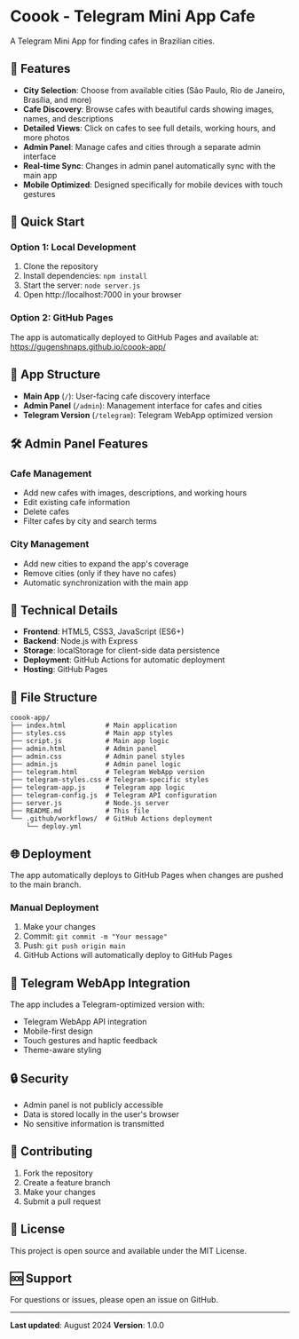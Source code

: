 # Coook - Telegram Mini App Cafe

A Telegram Mini App for finding cafes in Brazilian cities.

## 🌟 Features

- **City Selection**: Choose from available cities (São Paulo, Rio de Janeiro, Brasília, and more)
- **Cafe Discovery**: Browse cafes with beautiful cards showing images, names, and descriptions
- **Detailed Views**: Click on cafes to see full details, working hours, and more photos
- **Admin Panel**: Manage cafes and cities through a separate admin interface
- **Real-time Sync**: Changes in admin panel automatically sync with the main app
- **Mobile Optimized**: Designed specifically for mobile devices with touch gestures

## 🚀 Quick Start

### Option 1: Local Development
1. Clone the repository
2. Install dependencies: `npm install`
3. Start the server: `node server.js`
4. Open http://localhost:7000 in your browser

### Option 2: GitHub Pages
The app is automatically deployed to GitHub Pages and available at:
https://gugenshnaps.github.io/coook-app/

## 📱 App Structure

- **Main App** (`/`): User-facing cafe discovery interface
- **Admin Panel** (`/admin`): Management interface for cafes and cities
- **Telegram Version** (`/telegram`): Telegram WebApp optimized version

## 🛠️ Admin Panel Features

### Cafe Management
- Add new cafes with images, descriptions, and working hours
- Edit existing cafe information
- Delete cafes
- Filter cafes by city and search terms

### City Management
- Add new cities to expand the app's coverage
- Remove cities (only if they have no cafes)
- Automatic synchronization with the main app

## 🔧 Technical Details

- **Frontend**: HTML5, CSS3, JavaScript (ES6+)
- **Backend**: Node.js with Express
- **Storage**: localStorage for client-side data persistence
- **Deployment**: GitHub Actions for automatic deployment
- **Hosting**: GitHub Pages

## 📁 File Structure

```
coook-app/
├── index.html          # Main application
├── styles.css          # Main app styles
├── script.js           # Main app logic
├── admin.html          # Admin panel
├── admin.css           # Admin panel styles
├── admin.js            # Admin panel logic
├── telegram.html       # Telegram WebApp version
├── telegram-styles.css # Telegram-specific styles
├── telegram-app.js     # Telegram app logic
├── telegram-config.js  # Telegram API configuration
├── server.js           # Node.js server
├── README.md           # This file
└── .github/workflows/  # GitHub Actions deployment
    └── deploy.yml
```

## 🌐 Deployment

The app automatically deploys to GitHub Pages when changes are pushed to the main branch.

### Manual Deployment
1. Make your changes
2. Commit: `git commit -m "Your message"`
3. Push: `git push origin main`
4. GitHub Actions will automatically deploy to GitHub Pages

## 📱 Telegram WebApp Integration

The app includes a Telegram-optimized version with:
- Telegram WebApp API integration
- Mobile-first design
- Touch gestures and haptic feedback
- Theme-aware styling

## 🔒 Security

- Admin panel is not publicly accessible
- Data is stored locally in the user's browser
- No sensitive information is transmitted

## 🤝 Contributing

1. Fork the repository
2. Create a feature branch
3. Make your changes
4. Submit a pull request

## 📄 License

This project is open source and available under the MIT License.

## 🆘 Support

For questions or issues, please open an issue on GitHub.

---

**Last updated**: August 2024
**Version**: 1.0.0
